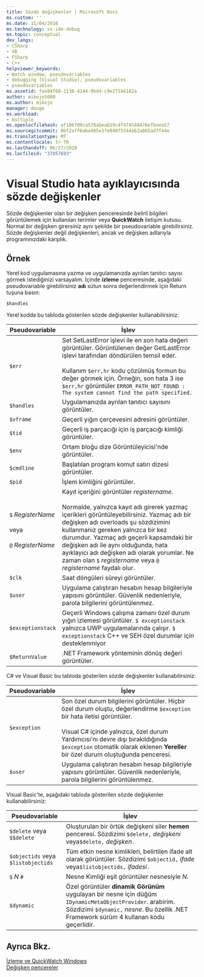 ```yaml
---
title: Sözde değişkenler | Microsoft Docs
ms.custom: ''
ms.date: 11/04/2016
ms.technology: vs-ide-debug
ms.topic: conceptual
dev_langs:
- CSharp
- VB
- FSharp
- C++
helpviewer_keywords:
- Watch window, pseudovariables
- debugging [Visual Studio], pseudovariables
- pseudovariables
ms.assetid: fae84f68-2138-4144-9bd4-c9e271b6182a
author: mikejo5000
ms.author: mikejo
manager: douge
ms.workload:
- multiple
ms.openlocfilehash: af106709ca578abeab19c4f474548476efbeea57
ms.sourcegitcommit: 0bf2aff6abe485e3fe940f5344a62a885ad7f44e
ms.translationtype: MT
ms.contentlocale: tr-TR
ms.lasthandoff: 06/27/2018
ms.locfileid: "37057693"
---
```

# <a name="pseudovariables-in-the-visual-studio-debugger"></a>Visual Studio hata ayıklayıcısında sözde değişkenler
Sözde değişkenler olan bir değişken penceresinde belirli bilgileri görüntülemek için kullanılan terimler veya **QuickWatch** iletişim kutusu. Normal bir değişken girersiniz aynı şekilde bir pseudovariable girebilirsiniz. Sözde değişkenler değil değişkenleri, ancak ve değişken adlarıyla programınızdaki karşılık.  
  
## <a name="example"></a>Örnek  
 Yerel kod uygulamasına yazma ve uygulamanızda ayrılan tanıtıcı sayısı görmek istediğinizi varsayalım. İçinde **izleme** penceresinde, aşağıdaki pseudovariable girebilirsiniz **adı** sütun sonra değerlendirmek için Return tuşuna basın:  
  
`$handles`
  
 Yerel kodda bu tabloda gösterilen sözde değişkenler kullanabilirsiniz:  
  
|Pseudovariable|İşlev|  
|--------------------|--------------|  
|`$err`|Set SetLastError işlevi ile en son hata değeri görüntüler. Görüntülenen değer GetLastError işlevi tarafından döndürülen temsil eder.<br /><br /> Kullanım `$err,hr` kodu çözülmüş formun bu değer görmek için. Örneğin, son hata 3 ise `$err,hr` görüntüler `ERROR_PATH_NOT_FOUND : The system cannot find the path specified.`|  
|`$handles`|Uygulamanızda ayrılan tanıtıcı sayısını görüntüler.|  
|`$vframe`|Geçerli yığın çerçevesini adresini görüntüler.|  
|`$tid`|Geçerli iş parçacığı için iş parçacığı kimliği görüntüler.|  
|`$env`|Ortam bloğu dize Görüntüleyicisi'nde görüntüler.|  
|`$cmdline`|Başlatılan program komut satırı dizesi görüntüler.|  
|`$pid`|İşlem kimliğini görüntüler.|  
|`$` *RegisterName*<br /><br /> veya<br /><br /> `@` *RegisterName*|Kayıt içeriğini görüntüler *registername*.<br /><br /> Normalde, yalnızca kayıt adı girerek yazmaç içerikleri görüntüleyebilirsiniz. Yazmaç adı bir değişken adı overloads şu sözdizimini kullanmanız gereken yalnızca bir kez durumdur. Yazmaç adı geçerli kapsamdaki bir değişken adı ile aynı olduğunda, hata ayıklayıcı adı değişken adı olarak yorumlar. Ne zaman olan `$` *registername* veya `@` *registername* faydalı olur.|  
|`$clk`|Saat döngüleri süreyi görüntüler.|  
|`$user`|Uygulama çalıştıran hesabın hesap bilgileriyle yapısını görüntüler. Güvenlik nedenleriyle, parola bilgilerini görüntülenmez.|  
|`$exceptionstack`|Geçerli Windows çalışma zamanı özel durum yığın izlemesi görüntüler. `$ exceptionstack` yalnızca UWP uygulamalarında çalışır. `$ exceptionstack` C++ ve SEH özel durumlar için desteklenmiyor|  
|`$ReturnValue`|.NET Framework yönteminin dönüş değeri görüntüler.|  
  
 C# ve Visual Basic bu tabloda gösterilen sözde değişkenler kullanabilirsiniz:  
  
|Pseudovariable|İşlev|  
|--------------------|--------------|  
|`$exception`|Son özel durum bilgilerini görüntüler. Hiçbir özel durum oluştu, değerlendirme `$exception` bir hata iletisi görüntüler.<br /><br /> Visual C# içinde yalnızca, özel durum Yardımcısı'nı devre dışı bırakıldığında `$exception` otomatik olarak eklenen **Yereller** bir özel durum oluştuğunda penceresi.|  
|`$user`|Uygulama çalıştıran hesabın hesap bilgileriyle yapısını görüntüler. Güvenlik nedenleriyle, parola bilgilerini görüntülenmez.|  
  
 Visual Basic'te, aşağıdaki tabloda gösterilen sözde değişkenler kullanabilirsiniz:  
  
|Pseudovariable|İşlev|  
|--------------------|--------------|  
|`$delete` veya `$$delete`|Oluşturulan bir örtük değişkeni siler **hemen** penceresi. Sözdizimi `$delete,` *değişkeni* veya`$delete,` *değişken*`.`|  
|`$objectids` veya `$listobjectids`|Tüm etkin nesne kimlikleri, belirtilen ifade alt olarak görüntüler. Sözdizimi `$objectid,` *ifade* veya`$listobjectids,` *ifadesi*`.`|  
|`$` *N* `#`|Nesne Kimliği eşit görüntüler nesnesiyle *N*.|  
|`$dynamic`|Özel görüntüler **dinamik Görünüm** uygulayan bir nesne için düğüm `IDynamicMetaObjectProvider`. arabirim. Sözdizimi `$dynamic,` *nesne*. Bu özellik .NET Framework sürüm 4 kullanan kodu geçerlidir.|  
  
## <a name="see-also"></a>Ayrıca Bkz.  
 [İzleme ve QuickWatch Windows](../debugger/watch-and-quickwatch-windows.md)   
 [Değişken pencereler](../debugger/debugger-windows.md)